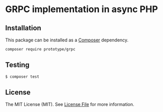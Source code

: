 # GRPC implementation in async PHP

## Installation

This package can be installed as a [Composer](https://getcomposer.org/) dependency.

```bash
composer require prototype/grpc
```

## Testing

``` bash
$ composer test
```  

## License

The MIT License (MIT). See [License File](../src/GRPC/LICENSE) for more information.

